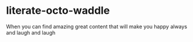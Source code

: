 # literate-octo-waddle
When you can find amazing great content that will make you happy always and laugh and laugh 
